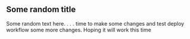 ## Some random title

Some random text here. . . .
time to make some changes and test deploy workflow
some more changes. Hoping it will work this time